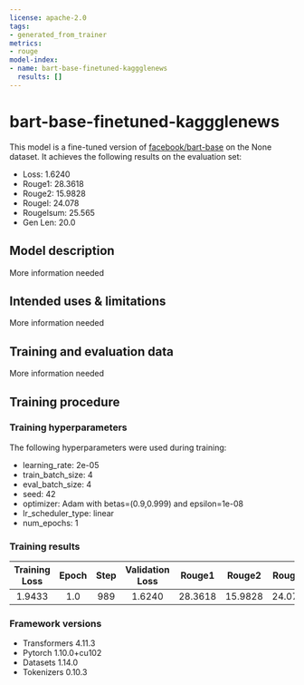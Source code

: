```yaml
---
license: apache-2.0
tags:
- generated_from_trainer
metrics:
- rouge
model-index:
- name: bart-base-finetuned-kaggglenews
  results: []
---
```


<!-- This model card has been generated automatically according to the information the Trainer had access to. You
should probably proofread and complete it, then remove this comment. -->

# bart-base-finetuned-kaggglenews

This model is a fine-tuned version of [facebook/bart-base](https://huggingface.co/facebook/bart-base) on the None dataset.
It achieves the following results on the evaluation set:
- Loss: 1.6240
- Rouge1: 28.3618
- Rouge2: 15.9828
- Rougel: 24.078
- Rougelsum: 25.565
- Gen Len: 20.0

## Model description

More information needed

## Intended uses & limitations

More information needed

## Training and evaluation data

More information needed

## Training procedure

### Training hyperparameters

The following hyperparameters were used during training:
- learning_rate: 2e-05
- train_batch_size: 4
- eval_batch_size: 4
- seed: 42
- optimizer: Adam with betas=(0.9,0.999) and epsilon=1e-08
- lr_scheduler_type: linear
- num_epochs: 1

### Training results

| Training Loss | Epoch | Step | Validation Loss | Rouge1  | Rouge2  | Rougel | Rougelsum | Gen Len |
|:-------------:|:-----:|:----:|:---------------:|:-------:|:-------:|:------:|:---------:|:-------:|
| 1.9433        | 1.0   | 989  | 1.6240          | 28.3618 | 15.9828 | 24.078 | 25.565    | 20.0    |


### Framework versions

- Transformers 4.11.3
- Pytorch 1.10.0+cu102
- Datasets 1.14.0
- Tokenizers 0.10.3
